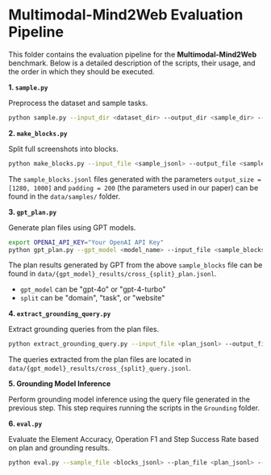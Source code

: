 # Multimodal-Mind2Web Evaluation Pipeline

This folder contains the evaluation pipeline for the **Multimodal-Mind2Web** benchmark. Below is a detailed description of the scripts, their usage, and the order in which they should be executed.

**1. `sample.py`**

Preprocess the dataset and sample tasks.

```bash
python sample.py --input_dir <dataset_dir> --output_dir <sample_dir> --samples_per_split <num_samples>
```

**2. `make_blocks.py`**

Split full screenshots into blocks.

```bash
python make_blocks.py --input_file <sample_jsonl> --output_file <sample_blocks_jsonl> --image_folder <screenshots_dir> --output_folder <blocks_dir>
```

The `sample_blocks.jsonl` files generated with the parameters `output_size = [1280, 1000]` and `padding = 200` (the parameters used in our paper) can be found in the `data/samples/` folder.

**3. `gpt_plan.py`**

Generate plan files using GPT models.

```bash
export OPENAI_API_KEY="Your OpenAI API Key"
python gpt_plan.py --gpt_model <model_name> --input_file <sample_blocks_jsonl> --output_file <plan_jsonl> --blocks <blocks_dir>
```

The plan results generated by GPT from the above `sample_blocks` file can be found in `data/{gpt_model}_results/cross_{split}_plan.jsonl`.

- `gpt_model` can be "gpt-4o" or "gpt-4-turbo"
- `split` can be "domain", "task", or "website"

**4. `extract_grounding_query.py`**

Extract grounding queries from the plan files.

```bash
python extract_grounding_query.py --input_file <plan_jsonl> --output_file <query_jsonl> --blocks <blocks_dir>
```

The queries extracted from the plan files are located in `data/{gpt_model}_results/cross_{split}_query.jsonl`.

**5. Grounding Model Inference**

Perform grounding model inference using the query file generated in the previous step. This step requires running the scripts in the `Grounding` folder.

**6. `eval.py`**

Evaluate the Element Accuracy, Operation F1 and Step Success Rate based on plan and grounding results.

```bash
python eval.py --sample_file <blocks_jsonl> --plan_file <plan_jsonl> --ans_file <grounding_answer_jsonl> --blocks <blocks_dir>
```